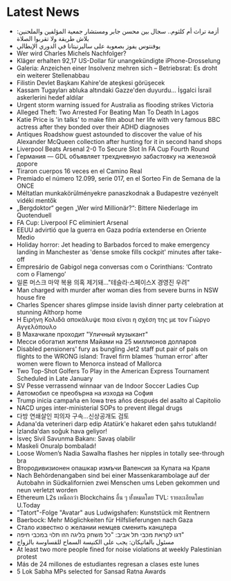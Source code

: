 # Latest News
-  أزمة تراث أم كلثوم.. سجال بين محسن جابر ومستشار جمعية المؤلفين والملحنين: بلاش طريقة ولا تقربوا الصلاة
-  يوفنتوس يفوز بصعوبة على ساليرنيتانا في الدوري الإيطالي
-  Wer wird Charles Michels Nachfolger?
-  Kläger erhalten 92,17 US-Dollar für unangekündigte iPhone-Drosselung
-  Galeria: Anzeichen einer Insolvenz mehren sich – Betriebsrat: Es droht ein weiterer Stellenabbau
-  Filistin Devlet Başkanı Kahire'de ateşkesi görüşecek
-  Kassam Tugayları abluka altındaki Gazze'den duyurdu... İşgalci İsrail askerlerini hedef aldılar
-  Urgent storm warning issued for Australia as flooding strikes Victoria
-  Alleged Theft: Two Arrested For Beating Man To Death In Lagos
-  Katie Price is 'in talks' to make film about her life with very famous BBC actress after they bonded over their ADHD diagnoses
-  Antiques Roadshow guest astounded to discover the value of his Alexander McQueen collection after hunting for it in second hand shops
-  Liverpool Beats Arsenal 2-0 To Secure Slot In FA Cup Fourth Round
-  Германия — GDL объявляет трехдневную забастовку на железной дороге
-  Tiraron cuerpos 16 veces en el Camino Real
-  Premiado el número 12.099, serie 017, en el Sorteo Fin de Semana de la ONCE
-  Méltatlan munkakörülményekre panaszkodnak a Budapestre vezényelt vidéki mentők
-  „Bergdoktor“ gegen „Wer wird Millionär?“: Bittere Niederlage im Quotenduell
-  FA Cup: Liverpool FC eliminiert Arsenal
-  EEUU advirtió que la guerra en Gaza podría extenderse en Oriente Medio
-  Holiday horror: Jet heading to Barbados forced to make emergency landing in Manchester as 'dense smoke fills cockpit' minutes after take-off
-  Empresário de Gabigol nega conversas com o Corinthians: ‘Contrato com o Flamengo’
-  일론 머스크 마약 복용 의혹 제기돼…"테슬라·스페이스X 경영진 우려"
-  Man charged with murder after woman dies from severe burns in NSW house fire
-  Charles Spencer shares glimpse inside lavish dinner party celebration at stunning Althorp home
-  Η Ειρήνη Κολιδά αποκάλυψε ποια είναι η σχέση της με τον Γιώργο Αγγελόπουλο
-  В Махачкале проходит "Уличный музыкант"
-  Месси обогатил жителя Майами на 25 миллионов долларов
-  Disabled pensioners' fury as bungling Jet2 staff put pair of pals on flights to the WRONG island: Travel firm blames 'human error' after women were flown to Menorca instead of Mallorca
-  Two Top-Shot Golfers To Play in the American Express Tournament Scheduled in Late January
-  SV Pesse verrassend winnaar van de Indoor Soccer Ladies Cup
-  Автомобил се преобърна на изхода на София
-  Trump inicia campaña en Iowa tres años después del asalto al Capitolio
-  NACD urges inter-ministerial SOPs to prevent illegal drugs
-  다방 연쇄살인 피의자 구속…신상공개도 검토
-  Adana'da veterineri darp edip Atatürk'e hakaret eden şahıs tutuklandı!
-  İzlanda'dan soğuk hava geliyor!
-  İsveç Sivil Savunma Bakanı: Savaş olabilir
-  Maskeli Onuralp bombaladı!
-  Loose Women’s Nadia Sawalha flashes her nipples in totally see-through bra
-  Втородивизионен опашкар измъчи Валенсия за Купата на Краля
-  Nach Behördenangaben sind bei einer Massenkarambolage auf der Autobahn in Südkalifornien zwei Menschen ums Leben gekommen und neun verletzt worden
-  Ethereum L2s เหนือกว่า Blockchains อื่น ๆ ทั้งหมดโดย TVL: รายละเอียดโดย U.Today
-  "Tatort"-Folge "Avatar" aus Ludwigshafen: Kunststück mit Rentnern
-  Baerbock: Mehr Möglichkeiten für Hilfslieferungen nach Gaza
-  Стало известно о желании немцев сменить канцлера
-  דגו לקראת מכבי תל אביב: "כל משחק בליגה הזו תלוי במכבי חיפה"
-  مسئول بالفاتيكان: يجب على الكنيسة السماح للقساوسة بالزواج
-  At least two more people fined for noise violations at weekly Palestinian protest
-  Más de 24 millones de estudiantes regresan a clases este lunes
-  5 Lok Sabha MPs selected for Sansad Ratna Awards

